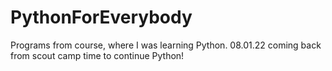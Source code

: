 # PythonForEverybody
Programs from course, where I was learning Python.
08.01.22 coming back from scout camp time to continue Python!
